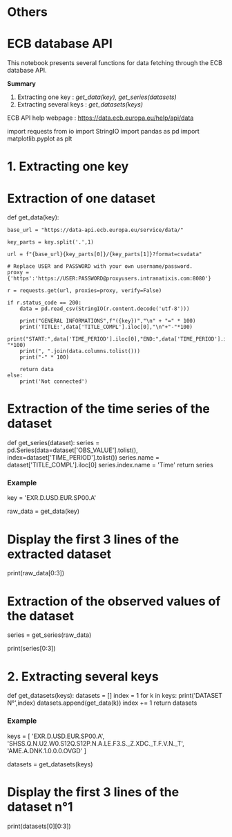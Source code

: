 # Others

# ECB database API

This notebook presents several functions for data fetching through the ECB database API.

**Summary**
1. Extracting one key : *get_data(key), get_series(datasets)*
2. Extracting several keys : *get_datasets(keys)*

ECB API help webpage : https://data.ecb.europa.eu/help/api/data

import requests
from io import StringIO
import pandas as pd
import matplotlib.pyplot as plt

# 1. Extracting one key

# Extraction of one dataset
def get_data(key):
    
    base_url = "https://data-api.ecb.europa.eu/service/data/"
    
    key_parts = key.split('.',1)
    
    url = f"{base_url}{key_parts[0]}/{key_parts[1]}?format=csvdata"
    
    # Replace USER and PASSWORD with your own username/password.
    proxy = {'https':'https://USER:PASSWORD@proxyusers.intranatixis.com:8080'} 
    
    r = requests.get(url, proxies=proxy, verify=False)

    if r.status_code == 200:
        data = pd.read_csv(StringIO(r.content.decode('utf-8')))
        
        print("GENERAL INFORMATIONS",f"({key})","\n" + "=" * 100)
        print('TITLE:',data['TITLE_COMPL'].iloc[0],"\n"+"-"*100)
        print("START:",data['TIME_PERIOD'].iloc[0],"END:",data['TIME_PERIOD'].iloc[-1],"\n"+"-"*100)
        print(", ".join(data.columns.tolist()))
        print("-" * 100)
              
        return data
    else:
        print('Not connected')

# Extraction of the time series of the dataset
def get_series(dataset):
    series = pd.Series(data=dataset['OBS_VALUE'].tolist(), index=dataset['TIME_PERIOD'].tolist())
    series.name = dataset['TITLE_COMPL'].iloc[0] 
    series.index.name = 'Time'
    return series

### Example

key = 'EXR.D.USD.EUR.SP00.A'

raw_data = get_data(key)

# Display the first 3 lines of the extracted dataset
print(raw_data[0:3])

# Extraction of the observed values of the dataset
series = get_series(raw_data)

print(series[0:3])

# 2. Extracting several keys

def get_datasets(keys):
    datasets = []
    index = 1
    for k in keys:
        print('DATASET N°',index)
        datasets.append(get_data(k))
        index += 1
    return datasets

### Example

keys = [
    'EXR.D.USD.EUR.SP00.A',
    'SHSS.Q.N.U2.W0.S12Q.S12P.N.A.LE.F3.S._Z.XDC._T.F.V.N._T',
    'AME.A.DNK.1.0.0.0.OVGD'
]

datasets = get_datasets(keys)

# Display the first 3 lines of the dataset n°1
print(datasets[0][0:3])
